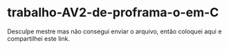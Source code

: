 # trabalho-AV2-de-proframa-o-em-C
Desculpe mestre mas não consegui enviar o arquivo, então coloquei aqui e compartilhei este link.
